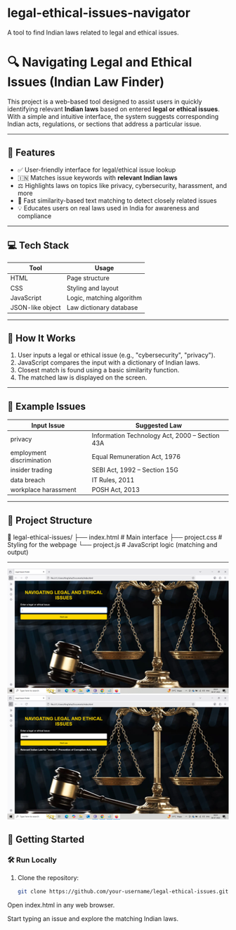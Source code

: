 # legal-ethical-issues-navigator
A tool to find Indian laws related to legal and ethical issues.
# 🔍 Navigating Legal and Ethical Issues (Indian Law Finder)

This project is a web-based tool designed to assist users in quickly identifying relevant **Indian laws** based on entered **legal or ethical issues**. With a simple and intuitive interface, the system suggests corresponding Indian acts, regulations, or sections that address a particular issue.

---

## 📌 Features

- ✅ User-friendly interface for legal/ethical issue lookup  
- 🇮🇳 Matches issue keywords with **relevant Indian laws**  
- ⚖️ Highlights laws on topics like privacy, cybersecurity, harassment, and more  
- 🚀 Fast similarity-based text matching to detect closely related issues  
- 💡 Educates users on real laws used in India for awareness and compliance  

---

## 💻 Tech Stack

| Tool | Usage |
|------|-------|
| HTML | Page structure |
| CSS | Styling and layout |
| JavaScript | Logic, matching algorithm |
| JSON-like object | Law dictionary database |

---

## 🧠 How It Works

1. User inputs a legal or ethical issue (e.g., "cybersecurity", "privacy").
2. JavaScript compares the input with a dictionary of Indian laws.
3. Closest match is found using a basic similarity function.
4. The matched law is displayed on the screen.

---

## 🧪 Example Issues

| Input Issue            | Suggested Law |
|------------------------|----------------|
| privacy                | Information Technology Act, 2000 – Section 43A |
| employment discrimination | Equal Remuneration Act, 1976 |
| insider trading        | SEBI Act, 1992 – Section 15G |
| data breach            | IT Rules, 2011 |
| workplace harassment   | POSH Act, 2013 |

---

## 📁 Project Structure

📁 legal-ethical-issues/
├── index.html # Main interface
├── project.css # Styling for the webpage
└── project.js # JavaScript logic (matching and output)

---
![Main Interface](image1.png)
![Result Display](image2.png)
## 🚀 Getting Started

### 🛠 Run Locally

1. Clone the repository:
   ```bash
   git clone https://github.com/your-username/legal-ethical-issues.git
Open index.html in any web browser.

Start typing an issue and explore the matching Indian laws.


